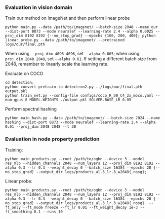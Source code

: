 ### Evaluation in vision domain

Train our method on ImageNet and then perform linear probe

```
python main.py --data /path/to/imagenet/ --batch-size 2048 --name our --dist-port 8873 --mode neuralef --learning-rate 2.4 --alpha 0.0025 --proj_dim 8192 8192 {--no_stop_grad} --epochs {100, 200, 400}; python linear_probe.py --data /path/to/imagenet/ --pretrained logs/our/final.pth
```
When using `--proj_dim 4096 4096`, set `--alpha 0.005`; when using `--proj_dim 2048 2048`, set `--alpha 0.01`. If setting a different batch size from 2048, remember to linearly scale the learning rate.

Evaluate on COCO
```
cd detection;
python convert-pretrain-to-detectron2.py ../logs/our/final.pth output.pkl
python train_net.py --config-file configs/coco_R_50_C4_2x_moco.yaml --num-gpus 8 MODEL.WEIGHTS ./output.pkl SOLVER.BASE_LR 0.05
```

Perform spectral hashing
```
python main_hash.py --data /path/to/imagenet/ --batch-size 2024 --name hashing --dist-port 8873 --mode neuralef --learning-rate 2.4 --alpha 0.01 --proj_dim 2048 2048 --t 30
```

### Evaluation in node property prediction
Training:
```
python main_products.py --root /path/to/ogbn --device 3 --model res_mlp --hidden_channels 2048 --num_layers 12 --proj_dim 8192 8192 --alpha 0.3 --lr 0.3 --weight_decay 0 --batch_size 16384 --epochs 20 {--no_stop_grad} --output_dir logs/products_al.3_lr.3_w2048{_nosg}; 
```

Linear probe:
```
python main_products.py --root /path/to/ogbn --device 3 --model res_mlp --hidden_channels 2048 --num_layers 12 --proj_dim 8192 8192 --alpha 0.3 --lr 0.3 --weight_decay 0 --batch_size 16384 --epochs 20 {--no_stop_grad} --output_dir logs/products_al.3_lr.3_w2048{_nosg}  --ft_only --ft_mode freeze --ft_lr 0.01 --ft_weight_decay 1e-3 --ft_smoothing 0.1 --runs 10
```
